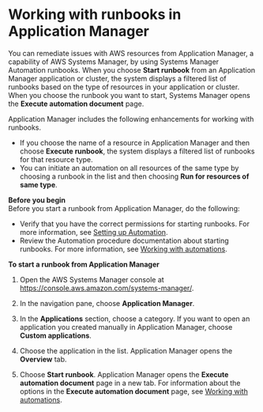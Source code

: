 # Working with runbooks in Application Manager<a name="application-manager-working-runbooks"></a>

You can remediate issues with AWS resources from Application Manager, a capability of AWS Systems Manager, by using Systems Manager Automation runbooks\. When you choose **Start runbook** from an Application Manager application or cluster, the system displays a filtered list of runbooks based on the type of resources in your application or cluster\. When you choose the runbook you want to start, Systems Manager opens the **Execute automation document** page\. 

Application Manager includes the following enhancements for working with runbooks\.
+ If you choose the name of a resource in Application Manager and then choose **Execute runbook**, the system displays a filtered list of runbooks for that resource type\.
+ You can initiate an automation on all resources of the same type by choosing a runbook in the list and then choosing **Run for resources of same type**\. 

**Before you begin**  
Before you start a runbook from Application Manager, do the following:
+ Verify that you have the correct permissions for starting runbooks\. For more information, see [Setting up Automation](automation-setup.md)\. 
+ Review the Automation procedure documentation about starting runbooks\. For more information, see [Working with automations](automation-working.md)\.

**To start a runbook from Application Manager**

1. Open the AWS Systems Manager console at [https://console\.aws\.amazon\.com/systems\-manager/](https://console.aws.amazon.com/systems-manager/)\.

1. In the navigation pane, choose **Application Manager**\.

1. In the **Applications** section, choose a category\. If you want to open an application you created manually in Application Manager, choose **Custom applications**\.

1. Choose the application in the list\. Application Manager opens the **Overview** tab\.

1. Choose **Start runbook**\. Application Manager opens the **Execute automation document** page in a new tab\. For information about the options in the **Execute automation document** page, see [Working with automations](automation-working.md)\.